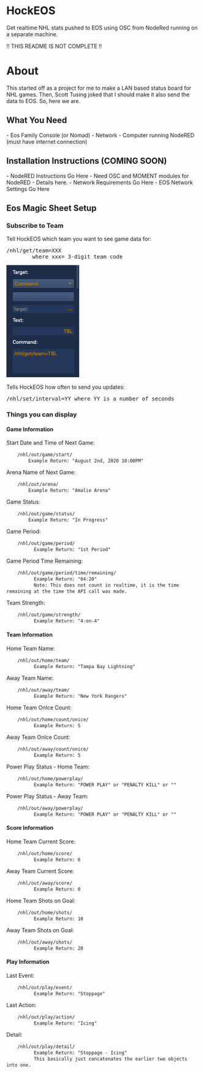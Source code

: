 # HockEOS
Get realtime NHL stats pushed to EOS using OSC from NodeRed running on a separate machine.

!! THIS README IS NOT COMPLETE !!

<h1>About</h1>
This started off as a project for me to make a LAN based status board for NHL games. Then, Scott Tusing joked that I should make it also send the data to EOS. So, here we are.

<h2>What You Need</h2>
- Eos Family Console (or Nomad)
- Network
- Computer running NodeRED (must have internet connection)

<h2>Installation Instructions (COMING SOON)</h2>
- NodeRED Instructions Go Here
- Need OSC and MOMENT modules for NodeRED - Details here.
- Network Requirements Go Here
- EOS Network Settings Go Here

<h2>Eos Magic Sheet Setup</h2>

<h3>Subscribe to Team</h3>
  Tell HockEOS which team you want to see game data for:
    <pre>/nhl/get/team=XXX
        where xxx= 3-digit team code</pre>

![media/get_team_example.png](media/get_team_example.png)


  Tells HockEOS how often to send you updates:
    <pre>/nhl/set/interval=YY
        where YY is a number of seconds</pre>



<h3>Things you can display</h3>

<h4>Game Information</h4>
Start Date and Time of Next Game:

        /nhl/out/game/start/
            Example Return: "August 2nd, 2020 10:00PM"

Arena Name of Next Game:

        /nhl/out/arena/
            Example Return: "Amalie Arena"

Game Status:

        /nhl/out/game/status/
            Example Return: "In Progress"


Game Period:

        /nhl/out/game/period/
              Example Return: "1st Period"

Game Period Time Remaining:

        /nhl/out/game/period/time/remaining/
              Example Return: "04:20"
              Note: This does not count in realtime, it is the time remaining at the time the API call was made.

Team Strength:

        /nhl/out/game/strength/
              Example Return: "4-on-4"

<h4>Team Information</h4>


Home Team Name:

        /nhl/out/home/team/
              Example Return: "Tampa Bay Lightning"

Away Team Name:

        /nhl/out/away/team/
              Example Return: "New York Rangers"

Home Team OnIce Count:

        /nhl/out/home/count/onice/
              Example Return: 5

Away Team OnIce Count:

        /nhl/out/away/count/onice/
              Example Return: 5

Power Play Status - Home Team:

        /nhl/out/home/powerplay/
              Example Return: "POWER PLAY" or "PENALTY KILL" or ""

Power Play Status - Away Team:

        /nhl/out/away/powerplay/
              Example Return: "POWER PLAY" or "PENALTY KILL" or ""              

<h4>Score Information</h4>

Home Team Current Score:

        /nhl/out/home/score/
              Example Return: 6

Away Team Current Score:

        /nhl/out/away/score/
              Example Return: 0

Home Team Shots on Goal:

        /nhl/out/home/shots/
              Example Return: 10

Away Team Shots on Goal:

        /nhl/out/away/shots/
              Example Return: 20


<h4>Play Information</h4>

Last Event:

        /nhl/out/play/event/
              Example Return: "Stoppage"

Last Action:   

        /nhl/out/play/action/
              Example Return: "Icing"

Detail:

        /nhl/out/play/detail/
              Example Return: "Stoppage - Icing"
              This basically just concatenates the earlier two objects into one.

